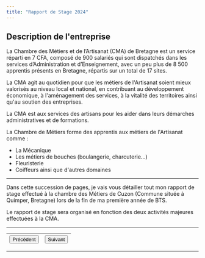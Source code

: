 ```yaml
---
title: "Rapport de Stage 2024"
---
```

## Description de l'entreprise
 La Chambre des Métiers et de l’Artisanat (CMA) de Bretagne est un service réparti en 7 CFA, composé de 900 salariés qui sont dispatchés dans les services d’Administration et d’Enseignement, avec un peu plus de 8 500 apprentis présents en Bretagne, répartis sur un total de 17 sites.    
 
La CMA agit au quotidien pour que les métiers de l'Artisanat soient mieux valorisés au niveau local et national, en contribuant au développement économique, à l'aménagement des services, à la vitalité des territoires ainsi qu'au soutien des entreprises.
 
La CMA est aux services des artisans pour les aider dans leurs démarches administratives et de formations.


La Chambre de Métiers forme des apprentis aux métiers de l'Artisanat comme :

- La Mécanique
- Les métiers de bouches (boulangerie, charcuterie...)
- Fleuristerie
- Coiffeurs ainsi que d'autres domaines
***

Dans cette succession de pages,  je vais vous détailler tout mon rapport de stage effectué à la chambre des Métiers de Cuzon (Commune située à Quimper, Bretagne) lors de la fin de ma première année de BTS.

Le rapport de stage sera organisé en fonction des deux activités majeures effectuées à la CMA.
***
|<button onclick="window.location.href='https://vhascoet-pro.github.io/portfolio-bts.github.io/';">Précédent</button>|<button onclick="window.location.href='https://vhascoet-pro.github.io/portfolio-bts.github.io/rds1/rds1_2';">Suivant</button>|
|---:|:---|
***

